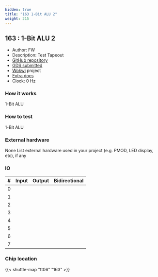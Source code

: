 ```yaml
---
hidden: true
title: "163 1-Bit ALU 2"
weight: 215
---
```


## 163 : 1-Bit ALU 2

* Author: FW
* Description: Test Tapeout
* [GitHub repository](https://github.com/aisvo1/TinyTapeoutTest)
* [GDS submitted](https://github.com/aisvo1/TinyTapeoutTest/actions/runs/8674062351)
* [Wokwi](https://wokwi.com/projects/395054466384583681) project
* [Extra docs](None)
* Clock: 0 Hz

<!---

This file is used to generate your project datasheet. Please fill in the information below and delete any unused
sections.

You can also include images in this folder and reference them in the markdown. Each image must be less than
512 kb in size, and the combined size of all images must be less than 1 MB.
-->


### How it works

1-Bit ALU

### How to test

1-Bit ALU

### External hardware

None
List external hardware used in your project (e.g. PMOD, LED display, etc), if any


### IO

| # | Input          | Output         | Bidirectional   |
| - | -------------- | -------------- | --------------- |
| 0 |  |  |  |
| 1 |  |  |  |
| 2 |  |  |  |
| 3 |  |  |  |
| 4 |  |  |  |
| 5 |  |  |  |
| 6 |  |  |  |
| 7 |  |  |  |

### Chip location

{{< shuttle-map "tt06" "163" >}}
